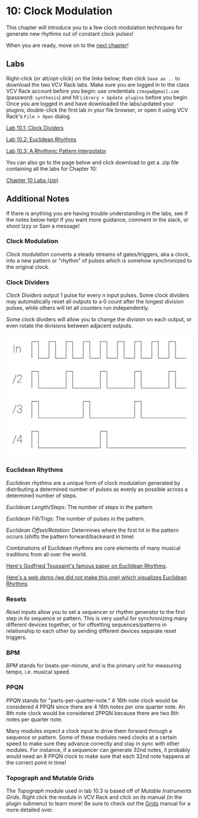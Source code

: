 # 10: Clock Modulation

This chapter will introduce you to a few clock modulation techniques for generate new rhythms out of constant clock pulses!

When you are ready, move on to the [next chapter](..Chapter-11/chapter11.md)! 

## Labs

Right-click (or alt/opt-click) on the links below; then click `Save as ..` to download the two VCV Rack labs.  Make sure you are logged in to the class VCV Rack account before you begin: use credentials `itmspw@gmail.com` (password: `synthesis`) and hit `Library > Update plugins` before you begin.  Once you are logged in and have downloaded the labs/updated your plugins, double-click the first lab in your file browser, or open it using VCV Rack's `File > Open` dialog.  

[Lab 10.1: Clock Dividers](./patches/lab_10_1_annotated.vcv)

[Lab 10.2: Euclidean Rhythms](./patches/lab_10_2_annotated.vcv)

[Lab 10.3: A Rhythmic Pattern Interpolator](./patches/lab_10_3_annotated.vcv)

You can also go to the page below and click download to get a .zip file containing all the labs for Chapter 10:

[Chapter 10 Labs (zip)](./patches/ch10_vcv_labs.zip)

## Additional Notes

If there is anything you are having trouble understanding in the labs, see if the notes below help! If you want more guidance, comment in the slack, or shoot Izzy or Sam a message!

### Clock Modulation

*Clock modulation* converts a steady streams of gates/triggers, aka a clock, into a new pattern or "rhythm" of pulses which is somehow synchronized to the original clock.

### Clock Dividers

*Clock Dividers* output 1 pulse for every *n* input pulses.  Some clock dividers may automatically reset all outputs to a 0 count after the longest division pulses, while others will let all counters run independently.

Some clock dividers will allow you to change the division on each output, or even rotate the divisions between adjacent outputs.

![Clock Divider](./images/divider_clocks.png)

### Euclidean Rhythms

*Euclidean rhythms* are a unique form of clock modulation generated by distributing a determined number of pulses as evenly as possible across a determined number of steps.

*Euclidean Length/Steps*: The number of steps in the pattern

*Euclidean Fill/Trigs*: The number of pulses in the pattern.

*Euclidean Offset/Rotation*: Determines where the first hit in the pattern occurs (shifts the pattern forward/backward in time)

Combinations of Euclidean rhythms are core elements of many musical traditions from all over the world.  

[Here's Godfried Toussaint's famous paper on Euclidean Rhythms](http://cgm.cs.mcgill.ca/~godfried/publications/banff.pdf).

[Here's a web demo (we did not make this one) which visualizes Euclidean Rhythms](https://dbkaplun.github.io/euclidean-rhythm/)

### Resets

*Reset* inputs allow you to set a sequencer or rhythm generator to the first step in its sequence or pattern.  This is very useful for synchronizing many different devices together, or for offsetting sequences/patterns in relationship to each other by sending different devices separate reset triggers. 

### BPM

*BPM* stands for beats-per-minute, and is the primary unit for measuring tempo, i.e. musical speed.

### PPQN

*PPQN* stands for "parts-per-quarter-note."  A 16th note clock would be considered 4 PPQN since there are 4 16th notes per one quarter note.  An 8th note clock would be considered 2PPQN because there are two 8th notes per quarter note.  

Many modules expect a clock input to drive them forward through a sequence or pattern.  Some of these modules need clocks at a certain speed to make sure they advance correctly and stay in sync with other modules.  For instance, if a sequencer can generate 32nd notes, it probably would need an 8 PPQN clock to make sure that each 32nd note happens at the correct point in time!

### Topograph and Mutable Grids

The *Topograph* module used in lab 10.3 is based off of *Mutable Instruments Grids*.  Right click the module in VCV Rack and click on its manual (in the plugin submenu) to learn more! Be sure to check out the [Grids](https://mutable-instruments.net/modules/grids/manual/) manual for a more detailed over.

